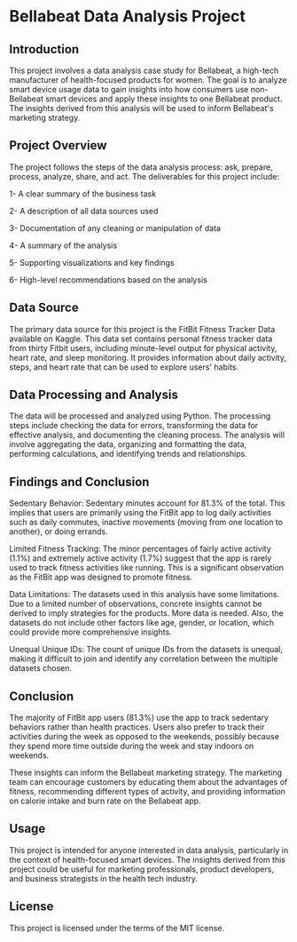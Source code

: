 # Bellabeat Data Analysis Project
## Introduction
This project involves a data analysis case study for Bellabeat, a high-tech manufacturer of health-focused products for women. The goal is to analyze smart device usage data to gain insights into how consumers use non-Bellabeat smart devices and apply these insights to one Bellabeat product. The insights derived from this analysis will be used to inform Bellabeat's marketing strategy.

## Project Overview
The project follows the steps of the data analysis process: ask, prepare, process, analyze, share, and act. The deliverables for this project include:

1- A clear summary of the business task

2- A description of all data sources used

3- Documentation of any cleaning or manipulation of data

4- A summary of the analysis

5- Supporting visualizations and key findings

6- High-level recommendations based on the analysis


## Data Source
The primary data source for this project is the FitBit Fitness Tracker Data available on Kaggle. This data set contains personal fitness tracker data from thirty Fitbit users, including minute-level output for physical activity, heart rate, and sleep monitoring. It provides information about daily activity, steps, and heart rate that can be used to explore users' habits.

## Data Processing and Analysis
The data will be processed and analyzed using Python. The processing steps include checking the data for errors, transforming the data for effective analysis, and documenting the cleaning process. The analysis will involve aggregating the data, organizing and formatting the data, performing calculations, and identifying trends and relationships.

## Findings and Conclusion
Sedentary Behavior: Sedentary minutes account for 81.3% of the total. This implies that users are primarily using the FitBit app to log daily activities such as daily commutes, inactive movements (moving from one location to another), or doing errands.

Limited Fitness Tracking: The minor percentages of fairly active activity (1.1%) and extremely active activity (1.7%) suggest that the app is rarely used to track fitness activities like running. This is a significant observation as the FitBit app was designed to promote fitness.

Data Limitations: The datasets used in this analysis have some limitations. Due to a limited number of observations, concrete insights cannot be derived to imply strategies for the products. More data is needed. Also, the datasets do not include other factors like age, gender, or location, which could provide more comprehensive insights.

Unequal Unique IDs: The count of unique IDs from the datasets is unequal, making it difficult to join and identify any correlation between the multiple datasets chosen.

## Conclusion
The majority of FitBit app users (81.3%) use the app to track sedentary behaviors rather than health practices. Users also prefer to track their activities during the week as opposed to the weekends, possibly because they spend more time outside during the week and stay indoors on weekends.

These insights can inform the Bellabeat marketing strategy. The marketing team can encourage customers by educating them about the advantages of fitness, recommending different types of activity, and providing information on calorie intake and burn rate on the Bellabeat app.

## Usage
This project is intended for anyone interested in data analysis, particularly in the context of health-focused smart devices. The insights derived from this project could be useful for marketing professionals, product developers, and business strategists in the health tech industry.

## License
This project is licensed under the terms of the MIT license.
